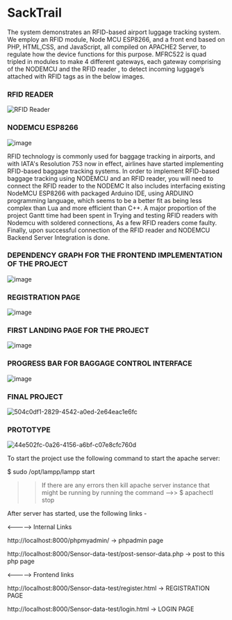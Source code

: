 # SackTrail

The system demonstrates an RFID-based airport luggage tracking system. We employ an RFID module, Node MCU ESP8266, and a front end based on PHP, HTML,CSS, and JavaScript, all compiled on APACHE2 Server, to regulate how the device functions for this purpose.
MFRC522 is quad tripled in modules to make 4 different gateways, each gateway comprising of the NODEMCU and the RFID reader , to detect incoming luggage’s attached with RFID tags as in the below images.


### RFID READER
![RFID Reader](https://github.com/Dhananjay-74x/SackTrail/assets/86489966/f219b96f-57f5-4d1e-b2a9-70f00b83b3ac)


### NODEMCU ESP8266
![image](https://github.com/Dhananjay-74x/SackTrail/assets/86489966/ba148d34-2090-4d2e-8d1c-7e1f8bf04f18)


RFID technology is commonly used for baggage tracking in airports, and with IATA's Resolution 753 now in effect, airlines have started implementing RFID-based baggage tracking systems. In order to implement RFID-based baggage tracking using NODEMCU and an RFID reader, you will need to connect the RFID reader to the NODEMC
It also includes interfacing existing NodeMCU ESP8266 with packaged Arduino IDE, using ARDUINO programming language, which seems to be a better fit as being less complex than Lua and more efficient than C++. A major proportion of the project Gantt time had been spent in Trying and testing RFID readers with Nodemcu with soldered connections, As a few RFID readers come faulty. Finally, upon successful connection of the RFID reader and NODEMCU Backend Server Integration is done.


### DEPENDENCY GRAPH FOR THE FRONTEND IMPLEMENTATION OF THE PROJECT
![image](https://github.com/Dhananjay-74x/SackTrail/assets/86489966/8b5113e0-0342-4c90-be3a-13869a3677bc)


### REGISTRATION PAGE
![image](https://github.com/Dhananjay-74x/SackTrail/assets/86489966/898d7497-28bf-4cfa-9c02-bb7003ecb104)


### FIRST LANDING PAGE FOR THE PROJECT
![image](https://github.com/Dhananjay-74x/SackTrail/assets/86489966/91021205-6995-428a-9aaf-79c02a776dd7)


### PROGRESS BAR FOR BAGGAGE CONTROL INTERFACE
![image](https://github.com/Dhananjay-74x/SackTrail/assets/86489966/0346cbf4-f29c-46d1-af65-21c6fbaef1d7)


### FINAL PROJECT
![504c0df1-2829-4542-a0ed-2e64eac1e6fc](https://github.com/Dhananjay-74x/SackTrail/assets/86489966/f03c0b9a-7671-4f96-bc3e-f41ec04753a1)


### PROTOTYPE
![44e502fc-0a26-4156-a6bf-c07e8cfc760d](https://github.com/Dhananjay-74x/SackTrail/assets/86489966/ba7b9967-7263-4c91-8d46-d9edfe736358)




To start the project use the following command to start the apache server:

$ sudo /opt/lampp/lampp start

>> If there are any errors then kill apache server instance that might be running by running the command 
-->> $ apachectl stop

After server has started, use the following links -

<-----> Internal Links

http://localhost:8000/phpmyadmin/  -> phpadmin page

http://localhost:8000/Sensor-data-test/post-sensor-data.php -> post to this php page


<-----> Frontend links

http://localhost:8000/Sensor-data-test/register.html -> REGISTRATION PAGE

http://localhost:8000/Sensor-data-test/login.html -> LOGIN PAGE
